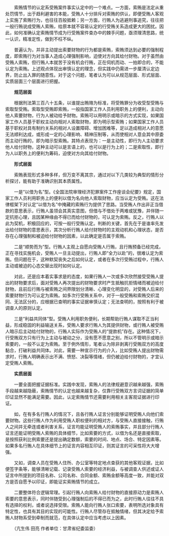 　　索贿情节的认定系受贿案件事实认定中的一个难点。一方面，索贿是法定从重处罚情节，出于趋利避害的本能，受贿人十分排斥对索贿的供认，即便受贿人客观上实施了索贿行为，也往往百般抵赖；另一方面，行贿人为逃避刑事追究，往往把一般行贿说成受贿人索贿，给原本就不容易认定的行受贿关系造成更大的困扰。因此，如何准确认定索贿情节成为行受贿案件查办中的棘手问题，亟须理清思路，统一认识，精准定性，做到不枉不纵。

　　普遍认为，并非主动提出索要财物的行为都是索贿，索贿须达到必要的强制程度，即索贿行为对当事人造成心理强制影响，迫使对方向其给付财物。对于虽然由受贿人索贿，但行贿人本就苦于没有机会行贿，正在伺机而动、一拍即合的，不能认定为索贿。上述观点体现出审慎认定的理念，但实践中仍需进一步厘清认定边界，防止出入罪的随意性。对于这个问题，笔者认为可以从规范层面、形式层面、实质层面三个层面进行把握。

　　**规范层面**

　　根据刑法第三百八十五条，以谁提出贿赂为标准，将受贿罪分为收受型受贿与索取型受贿。索取型受贿即索贿，一般指国家工作人员利用职务上的便利，主动向他人索要财物，行为人被动给予财物。索贿可以用明示或暗示的方式实现，如果国家工作人员基于职权主动向相对人索取财物，即为明示型索贿；如果国家工作人员基于职权对具有制约关系的相对人设置障碍、增加困难等，足以造成相对人的意愿无法顺利达成，或形成一定的心理影响、精神压制等，从而使相对人意会其中原委而主动行贿的，即为暗示型索贿。其特点表现为：一是主动性，即行为人主动要求他人给付财物，这种主动可以是言语上的，也可以是行为上的；二是索取性，即行为人以职务上的便利为筹码，迫使对方向其给付财物。

　　**形式层面**

　　索贿表现形式多种多样，但万变不离其宗，通过对以下几类较为典型的情形分析探讨，能有助于准确识别其本质属性。

　　一是“以借为名”型。《全国法院审理经济犯罪案件工作座谈会纪要》规定，国家工作人员利用职务上的便利以借为名向他人索取财物，应当认定为受贿。这在法律框架下对认定“以借为名”中掩藏的索贿行为提供了思路。当受贿人作出非正当借款的意思表示，行贿人虽领会其真实意图，但借与不借处于两难或犹豫，并伴随一定抗拒心理，且因某种缘由不得已而给付财物的，可认定为索贿。反之，行贿人以此为契机，积极回应的，可按一般行受贿认定。判断的关键，首先在于是谁率先发出给付财物的意思表示，其次分析行贿人给付财物时的主观动机和心理状态，是否存在心理强制和被迫给付财物的因素，以此确定是否属于索贿。

　　二是“顺势而为”型。行贿人主观上自愿向受贿人行贿，且行贿预备已经完成，正在寻找实施机会，受贿人一旦主动提出，行贿人即“全力以赴”的，很难认定为索贿。但问题在于，这种默契丧失之后如何认定，或者在多次行受贿过程中，行贿人主动或被迫的心态交替出现时如何认定。

　　对此，还是应本着实事求是的态度，如果行贿人一次或多次欣然接受受贿人提出的财物要求后，面对受贿人再次提出的财物要求时产生抵触抗拒情绪而被迫给付财物，且前后行贿与被索贿之间界限划分清晰、心理变化明显的，对受贿人后来的索要财物行为可认定为索贿。如多次行受贿关系中，对于一般受贿和索贿交织混同、无法区分的，应根据已查明的事实证据审慎认定；无法查明的，按照有利于被调查人的原则认定。

　　三是“利益共同体”型。受贿人利用职务便利，长期帮助行贿人谋取不正当利益，形成稳固的利益输送关系，受贿人要求行贿人为其提供财物，或行贿人被受贿人暗示后主动给付财物的，行贿人实际作为受贿人的“提款机”存在。这种情况下，行受贿双方只有行为上主动与被动之分，没有愿不愿意之别，所以不管明示或暗示索要的，一般不认定为索贿。至于例外情形，笔者认为除非剥离行受贿双方的高度黏合，打破利益共同体。对此，需要一种宣示行为的介入，比如受贿人提出财物需求时，行贿人明确表示出不满、愤怒、决裂等情绪，但仍被迫给付财物的，才宜认定受贿人索贿。

　　**实质层面**

　　一要全面把握证据标准。实践中发现，索贿人的法律规避意识越来越强，索贿手段越来越隐蔽，索贿情节的认定也越来越复杂，仅靠行受贿双方言词证据的简单印证显然不能满足需要。因此，认定索贿情节还需要利用相关主客观证据进行印证。

　　如，在有多名行贿人的情况下，且各行贿人证言分别能够证明受贿人向他们索要财物。这些行贿人作为利用受贿人职权便利的相对方，与受贿人直接接触，行贿人之间并无牵连或者利害关系，证言均能证明受贿人的索贿事实，并且部分行贿人证言还能证明受贿人索贿的具体细节，比如索要的方式，以借为名还是直接索取，是按照获利比例索要还是提出确定数额，索要的时间、地点、场合、特定因素等。如果多名行贿人在具体细节上的证言内容相互印证，则其证言的可采性将大大增强。

　　又如，调查人员在受贿人住所、办公室等特定地点查获的其他客观证据，比如便签字条等，能够清晰记载、记录受贿人索要的经济利益，与被调查人供述或证人证言中所提到的项目名称、公司名称、合同金额、索贿金额等高度一致，并能对双方是否自愿予以印证，即能证实索贿情节的成立。

　　二要整体符合逻辑常理。引起行贿人向索贿人给付财物的直接原动力是索贿人索要的意思表示，同时伴随受到心理强制后的不得已而为之，此时行贿人往往不具有选择的权利，或者说选择受限。索贿人能向行贿人张口索要，表明所选对象具有特定性，也具有其目的实现的可能性。行贿人尽管存在抵触情绪，但其决定给予索贿人财物系受到牵制而就范，在具体认定中应当考虑以上因素。

　　（亢生伟 田亮 作者单位：甘肃省纪委监委）